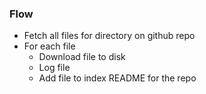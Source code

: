 ### Flow

- Fetch all files for directory on github repo
- For each file
  - Download file to disk
  - Log file
  - Add file to index README for the repo
